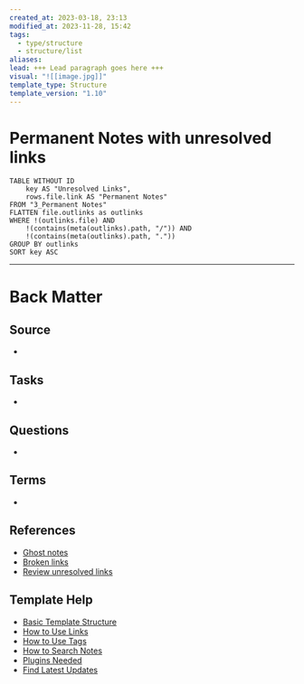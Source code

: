 ```yaml
---
created_at: 2023-03-18, 23:13
modified_at: 2023-11-28, 15:42
tags:
  - type/structure
  - structure/list
aliases: 
lead: +++ Lead paragraph goes here +++
visual: "![[image.jpg]]"
template_type: Structure
template_version: "1.10"
---
```

<!--  See "Template Help" below for using properties -->

# Permanent Notes with unresolved links 

<!-- DataView table, use example and modify -->
```dataview
TABLE WITHOUT ID 
	key AS "Unresolved Links",
	rows.file.link AS "Permanent Notes"
FROM "3_Permanent Notes"
FLATTEN file.outlinks as outlinks 
WHERE !(outlinks.file) AND 
	!(contains(meta(outlinks).path, "/")) AND 
	!(contains(meta(outlinks).path, "."))
GROUP BY outlinks
SORT key ASC
```


---
# Back Matter
## Source
<!-- Always keep a link to the source- --> 
- 

## Tasks
<!-- What remains to be done with this note? --> 
- 

## Questions
<!-- What remains for you to consider? --> 
- 

## Terms
<!-- Links to definition pages. -->
- 

## References
<!-- Links to pages not referenced in the content. -->
- [Ghost notes](Ghost%20notes.md)
- [Broken links](Broken%20links.md)
- [Review unresolved links](Review%20unresolved%20links.md)

## Template Help
<!-- Links to external help pages on GitHub. -->
- [Basic Template Structure](https://github.com/groepl/Obsidian-Templates#basic-template-structure)
- [How to Use Links](https://github.com/groepl/Obsidian-Templates#how-to-use-links)
- [How to Use Tags](https://github.com/groepl/Obsidian-Templates#how-to-use-tags)
- [How to Search Notes](https://github.com/groepl/Obsidian-Templates#how-to-search-notes)
- [Plugins Needed](https://github.com/groepl/Obsidian-Templates#obsidian-plugins-needed)
- [Find Latest Updates](https://github.com/groepl/Obsidian-Templates)
